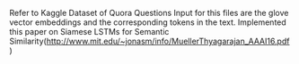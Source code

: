 Refer to Kaggle Dataset of Quora Questions
Input for this files are the glove vector embeddings and the corresponding tokens in the text.
Implemented this paper on Siamese LSTMs for Semantic Similarity(http://www.mit.edu/~jonasm/info/MuellerThyagarajan_AAAI16.pdf)
